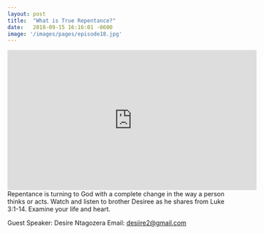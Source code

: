 ```yaml
---
layout: post
title:  "What is True Repentance?"
date:   2018-09-15 16:16:01 -0600
image: '/images/pages/episode18.jpg'
---
```

<iframe width="560" height="315" src="https://www.youtube.com/embed/WkbIVuzrlSw" frameborder="0" allow="autoplay; encrypted-media" allowfullscreen></iframe>
Repentance is turning to God with a complete change in the way a person thinks or acts. Watch and listen to brother Desiree as he shares from Luke 3:1-14. Examine your life and heart.

Guest Speaker: Desire Ntagozera 
Email: desiire2@gmail.com
